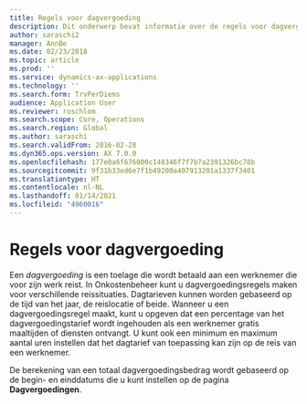 ```yaml
---
title: Regels voor dagvergoeding
description: Dit onderwerp bevat informatie over de regels voor dagvergoedingen.
author: saraschi2
manager: AnnBe
ms.date: 02/23/2018
ms.topic: article
ms.prod: ''
ms.service: dynamics-ax-applications
ms.technology: ''
ms.search.form: TrvPerDiems
audience: Application User
ms.reviewer: roschlom
ms.search.scope: Core, Operations
ms.search.region: Global
ms.author: saraschi
ms.search.validFrom: 2016-02-28
ms.dyn365.ops.version: AX 7.0.0
ms.openlocfilehash: 177e0a6f676000c148346f7f7b7a2391326bc78b
ms.sourcegitcommit: 9f31b33ed6e7f1b49200a407913201a1337f3401
ms.translationtype: HT
ms.contentlocale: nl-NL
ms.lasthandoff: 01/14/2021
ms.locfileid: "4960016"
---
```

# <a name="per-diem-rules"></a>Regels voor dagvergoeding

Een *dagvergoeding* is een toelage die wordt betaald aan een werknemer die voor zijn werk reist. In Onkostenbeheer kunt u dagvergoedingsregels maken voor verschillende reissituaties. Dagtarieven kunnen worden gebaseerd op de tijd van het jaar, de reislocatie of beide. Wanneer u een dagvergoedingsregel maakt, kunt u opgeven dat een percentage van het dagvergoedingstarief wordt ingehouden als een werknemer gratis maaltijden of diensten ontvangt. U kunt ook een minimum en maximum aantal uren instellen dat het dagtarief van toepassing kan zijn op de reis van een werknemer.

De berekening van een totaal dagvergoedingsbedrag wordt gebaseerd op de begin- en einddatums die u kunt instellen op de pagina **Dagvergoedingen**.
